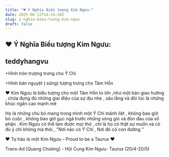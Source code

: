 ```yaml
---
title: "♥ Ý Nghĩa Biểu tượng Kim Ngưu:"
date: 2025-06-12T14:14:34Z
slug: y-nghia-bieu-tuong-kim-nguu
draft: false
---
```


## ♥ Ý Nghĩa Biểu tượng Kim Ngưu:

## teddyhangvu

+Hình tròn trượng trưng cho Ý Chí

+Hình bán nguyệt ( sừng) tượng trưng cho Tâm Hồn

♥ Kim Ngưu là biểu tượng cho một Tâm Hồn to lớn ,như một bản giao hưởng , chứa đựng đủ những giai điệu của sự dịu nhẹ , sâu lắng và đôi lúc là những khúc ngân cao mạnh mẽ

Họ là những chú bò mang trong mình một Ý Chí mãnh liệt , không bao giờ bỏ cuộc , không bao giờ gục ngã trước những sóng gió và đòn đau của số phận . Kim Ngưu có thể làm được mọi thứ , chỉ là họ có thật sự muốn và có đủ ý chí không mà thôi , "Nơi nào có Ý Chí , Nơi đó có con đường "

♥ Tự hào là một Kim Ngưu - Proud to be a Taurus ♥

Trans-Ad [Quang Chương] - Hội Cung Kim Ngưu- Taurus (20/4-20/5)